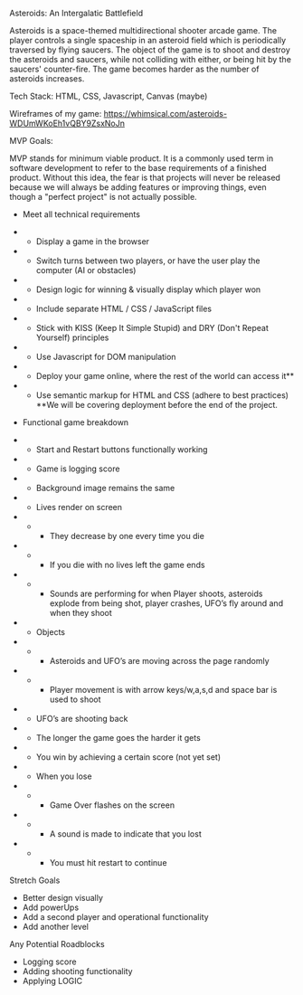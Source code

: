 Asteroids: An Intergalatic Battlefield

Asteroids is a space-themed multidirectional shooter arcade game. The player controls a single spaceship in an asteroid field which is periodically traversed by flying saucers. The object of the game is to shoot and destroy the asteroids and saucers, while not colliding with either, or being hit by the saucers' counter-fire. The game becomes harder as the number of asteroids increases.

Tech Stack:
HTML, CSS, Javascript, Canvas (maybe)

Wireframes of my game:
https://whimsical.com/asteroids-WDUmWKoEh1vQBY9ZsxNoJn

MVP Goals:

MVP stands for minimum viable product. It is a commonly used term in software development to refer to the base requirements of a finished product. Without this idea, the fear is that projects will never be released because we will always be adding features or improving things, even though a "perfect project" is not actually possible. 

* Meet all technical requirements
* * Display a game in the browser
* * Switch turns between two players, or have the user play the computer (AI or obstacles)
* * Design logic for winning & visually display which player won
* * Include separate HTML / CSS / JavaScript files
* * Stick with KISS (Keep It Simple Stupid) and DRY (Don't Repeat Yourself) principles
* * Use Javascript for DOM manipulation
* * Deploy your game online, where the rest of the world can access it**
* * Use semantic markup for HTML and CSS (adhere to best practices)
**We will be covering deployment before the end of the project.

* Functional game breakdown
* * Start and Restart buttons functionally working
* * Game is logging score
* * Background image remains the same
* * Lives render on screen 
* * * They decrease by one every time you die 
* * * If you die with no lives left the game ends
* * * Sounds are performing for when Player shoots, asteroids explode from being shot, player crashes, UFO’s fly around and when they shoot
* * Objects 
* * * Asteroids and UFO’s are moving across the page randomly
* * * Player movement is with arrow keys/w,a,s,d and space bar is used to shoot
* * UFO’s are shooting back
* * The longer the game goes the harder it gets
* * You win by achieving a certain score (not yet set)
* * When you lose
* * * Game Over flashes on the screen
* * * A sound is made to indicate that you lost 
* * * You must hit restart to continue

Stretch Goals
* Better design visually
* Add powerUps
* Add a second player and operational functionality
* Add another level

Any Potential Roadblocks
* Logging score
* Adding shooting functionality
* Applying LOGIC

